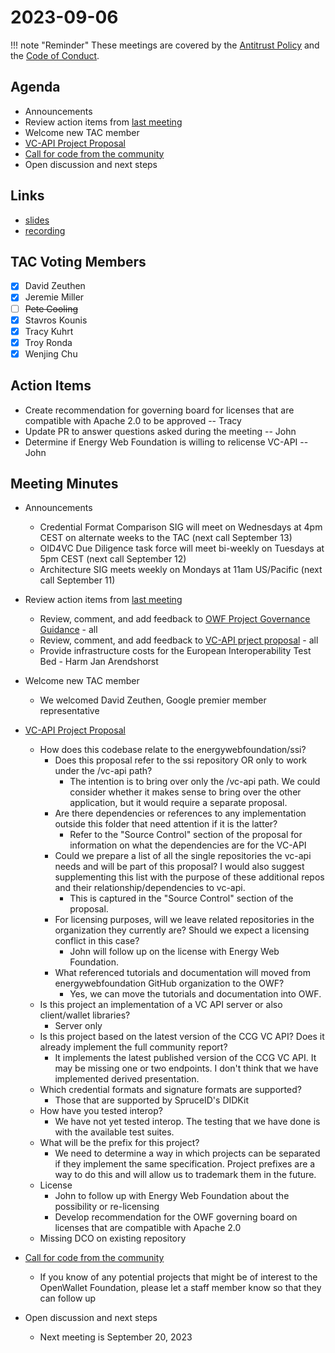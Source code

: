 [//]: # (SPDX-License-Identifier: CC-BY-4.0)

# 2023-09-06

!!! note "Reminder"
    These meetings are covered by the [Antitrust Policy](../../governance/antitrust.md) and the [Code of Conduct](../../governance/code-of-conduct.md).

## Agenda
- Announcements
- Review action items from [last meeting](./2023-08-23.md#action-items)
- Welcome new TAC member
- [VC-API Project Proposal](https://github.com/openwallet-foundation/project-proposals/pull/12)
- [Call for code from the community](https://github.com/openwallet-foundation/project-proposals)
- Open discussion and next steps

## Links
- [slides](https://docs.google.com/presentation/d/1RSPIss3mAuySxaC1HGarDWaSbv5m6up8vXuyQHHN_eI/edit?usp=sharing)
- [recording](https://zoom.us/rec/play/bVyvNo3zGt8NNua5Ycmffba4m6vlkK3aUdk6Wqxx2FO_C4hoPVmtdjrpnzIP2Dq-j_n_7qh383zked-S.NogoPhWZ5Nxkr5ai?canPlayFromShare=true&from=share_recording_detail&continueMode=true&componentName=rec-play&originRequestUrl=https%3A%2F%2Fzoom.us%2Frec%2Fshare%2FqzUrRoKGdPTiXxaZ7tUKxVS7NVxk3GPQHjWc04WOtk8EGvzvPhgO3Me2AnIy7YKK.W73l998oLQ7Kr3UC&autoplay=true&startTime=1694008963000)

## TAC Voting Members

- [x] David Zeuthen
- [x] Jeremie Miller
- [ ] ~~Pete Cooling~~
- [x] Stavros Kounis
- [x] Tracy Kuhrt
- [x] Troy Ronda
- [x] Wenjing Chu

## Action Items
- Create recommendation for governing board for licenses that are compatible with Apache 2.0 to be approved -- Tracy
- Update PR to answer questions asked during the meeting -- John
- Determine if Energy Web Foundation is willing to relicense VC-API -- John

## Meeting Minutes
- Announcements
    - Credential Format Comparison SIG will meet on Wednesdays at 4pm CEST on alternate weeks to the TAC (next call September 13)
    - OID4VC Due Diligence task force will meet bi-weekly on Tuesdays at 5pm CEST (next call September 12)
    - Architecture SIG meets weekly on Mondays at 11am US/Pacific (next call September 11)

- Review action items from [last meeting](./2023-08-23.md#action-items)
    - Review, comment, and add feedback to [OWF Project Governance Guidance](https://docs.google.com/document/d/1kXGWPNEOAX-7KzYMggFKtWZFO-0oTnyiOTjNFjjFOLo/edit) - all
    - Review, comment, and add feedback to [VC-API prject proposal](https://github.com/openwallet-foundation/project-proposals/pull/12) - all
    - Provide infrastructure costs for the European Interoperability Test Bed - Harm Jan Arendshorst

- Welcome new TAC member
    - We welcomed David Zeuthen, Google premier member representative

- [VC-API Project Proposal](https://github.com/openwallet-foundation/project-proposals/pull/12)
    - How does this codebase relate to the energywebfoundation/ssi?
        - Does this proposal refer to the ssi repository OR only to work under the /vc-api path?
            - The intention is to bring over only the /vc-api path. We could consider whether it makes sense to bring over the other application, but it would require a separate proposal.
        - Are there dependencies or references to any implementation outside this folder that need attention if it is the latter?
            - Refer to the "Source Control" section of the proposal for information on what the dependencies are for the VC-API
        - Could we prepare a list of all the single repositories the vc-api needs and will be part of this proposal? I would also suggest supplementing this list with the purpose of these additional repos and their relationship/dependencies to vc-api.
            - This is captured in the "Source Control" section of the proposal.
        - For licensing purposes, will we leave related repositories in the organization they currently are? Should we expect a licensing conflict in this case?
            - John will follow up on the license with Energy Web Foundation.
        - What referenced tutorials and documentation will moved from energywebfoundation GitHub organization to the OWF?
            - Yes, we can move the tutorials and documentation into OWF.
    - Is this project an implementation of a VC API server or also client/wallet libraries?
        - Server only
    - Is this project based on the latest version of the CCG VC API? Does it already implement the full community report?
        - It implements the latest published version of the CCG VC API. It may be missing one or two endpoints. I don't think that we have implemented derived presentation.
    - Which credential formats and signature formats are supported?
        - Those that are supported by SpruceID's DIDKit
    - How have you tested interop?
        - We have not yet tested interop. The testing that we have done is with the available test suites.
    - What will be the prefix for this project?
        - We need to determine a way in which projects can be separated if they implement the same specification. Project prefixes are a way to do this and will allow us to trademark them in the future.
    - License
        - John to follow up with Energy Web Foundation about the possibility or re-licensing
        - Develop recommendation for the OWF governing board on licenses that are compatible with Apache 2.0
    - Missing DCO on existing repository

- [Call for code from the community](https://github.com/openwallet-foundation/project-proposals)
    - If you know of any potential projects that might be of interest to the OpenWallet Foundation, please let a staff member know so that they can follow up

- Open discussion and next steps
    - Next meeting is September 20, 2023
